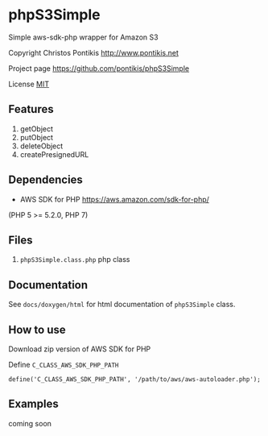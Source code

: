 # phpS3Simple

Simple aws-sdk-php wrapper for Amazon S3

Copyright Christos Pontikis http://www.pontikis.net

Project page https://github.com/pontikis/phpS3Simple

License [MIT](https://github.com/pontikis/phpS3Simple/blob/master/LICENSE)


## Features

1. getObject
2. putObject
3. deleteObject
4. createPresignedURL


## Dependencies

* AWS SDK for PHP https://aws.amazon.com/sdk-for-php/

(PHP 5 >= 5.2.0, PHP 7)

## Files
 
1. ``phpS3Simple.class.php`` php class


## Documentation

See ``docs/doxygen/html`` for html documentation of ``phpS3Simple`` class. 

## How to use

Download zip version of AWS SDK for PHP

Define ``C_CLASS_AWS_SDK_PHP_PATH``

    define('C_CLASS_AWS_SDK_PHP_PATH', '/path/to/aws/aws-autoloader.php');
   
   
## Examples

coming soon
